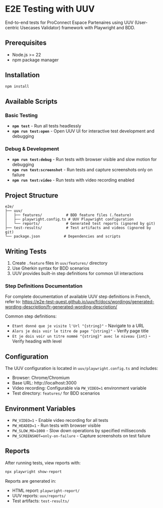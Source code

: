 # E2E Testing with UUV

End-to-end tests for ProConnect Espace Partenaires using UUV (User-centric Usecases Validator) framework with Playwright and BDD.

## Prerequisites

- Node.js >= 22
- npm package manager

## Installation

```bash
npm install
```

## Available Scripts

### Basic Testing

- **`npm test`** - Run all tests headlessly
- **`npm run test:open`** - Open UUV UI for interactive test development and debugging

### Debug & Development

- **`npm run test:debug`** - Run tests with browser visible and slow motion for debugging
- **`npm run test:screenshot`** - Run tests and capture screenshots only on failure
- **`npm run test:video`** - Run tests with video recording enabled

## Project Structure

```
e2e/
├── uuv/
│   ├── features/           # BDD feature files (.feature)
│   ├── playwright.config.ts # UUV Playwright configuration
│   └── reports/            # Generated test reports (ignored by git)
├── test-results/           # Test artifacts and videos (ignored by git)
└── package.json           # Dependencies and scripts
```

## Writing Tests

1. Create `.feature` files in `uuv/features/` directory
2. Use Gherkin syntax for BDD scenarios
3. UUV provides built-in step definitions for common UI interactions

### Step Definitions Documentation

For complete documentation of available UUV step definitions in French, refer to:
https://e2e-test-quest.github.io/uuv/fr/docs/wordings/generated-wording-description/fr-generated-wording-description/

Common step definitions:

- `Etant donné que je visite l'Url "{string}"` - Navigate to a URL
- `Alors je dois voir le titre de page "{string}"` - Verify page title
- `Et je dois voir un titre nommé "{string}" avec le niveau {int}` - Verify heading with level

## Configuration

The UUV configuration is located in `uuv/playwright.config.ts` and includes:

- Browser: Chrome/Chromium
- Base URL: http://localhost:3000
- Video recording: Configurable via `PW_VIDEO=1` environment variable
- Test directory: `features/` for BDD scenarios

## Environment Variables

- `PW_VIDEO=1` - Enable video recording for all tests
- `PW_HEADED=1` - Run tests with browser visible
- `PW_SLOW_MO=1000` - Slow down operations by specified milliseconds
- `PW_SCREENSHOT=only-on-failure` - Capture screenshots on test failure

## Reports

After running tests, view reports with:

```bash
npx playwright show-report
```

Reports are generated in:

- HTML report: `playwright-report/`
- UUV reports: `uuv/reports/`
- Test artifacts: `test-results/`
